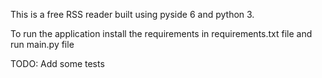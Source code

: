 This is a free RSS reader built using pyside 6 and python 3. 

To run the application install the requirements in requirements.txt file and run main.py file 

TODO: Add some tests 
